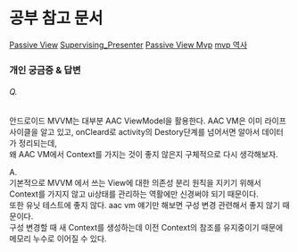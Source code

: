 # 공부 참고 문서 
[Passive View](https://martinfowler.com/eaaDev/PassiveScreen.html)
[Supervising_Presenter](https://martinfowler.com/eaaDev/SupervisingPresenter.html)
[Passive View Mvp](https://medium.com/android-testing-daily/passive-view-e750bb10b20d)
[mvp 역사](https://blog.naver.com/jukrang/221597910488)

### 개인 궁금증 & 답변
###### Q.  
안드로이드 MVVM는 대부분 AAC ViewModel을 활용한다. AAC VM은 이미 라이프 사이클을 알고 있고, onCleard로 activity의 Destory단계를 넘어서면 알아서 데이터가 정리되는데,   
왜 AAC VM에서 Context를 가지는 것이 좋지 않은지 구체적으로 다시 생각해보자.
   
A.    
기본적으로 MVVM 에서 쓰는 View에 대한 의존성 분리 원칙을 지키기 위해서 Context를 가지지 않고 ui상태를 관리하는 역활에만 신경써야 되기 때문이다.  
또한 유닛 테스트에 좋지 않다. aac vm 얘기만 해보면 구성 변경 관련해서 좋지 않기 때문이다.   
구성 변경할 때 새 Context를 생성하는데 이전 Context의 참조를 유지중이기 때문에 메모리 누수로 이어질 수 있다.  
   


